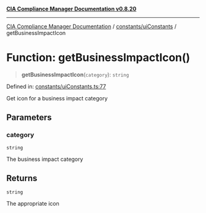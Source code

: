 [**CIA Compliance Manager Documentation v0.8.20**](../../../README.md)

***

[CIA Compliance Manager Documentation](../../../modules.md) / [constants/uiConstants](../README.md) / getBusinessImpactIcon

# Function: getBusinessImpactIcon()

> **getBusinessImpactIcon**(`category`): `string`

Defined in: [constants/uiConstants.ts:77](https://github.com/Hack23/cia-compliance-manager/blob/9180e2700dca841f6711d7243c036db4de73db57/src/constants/uiConstants.ts#L77)

Get icon for a business impact category

## Parameters

### category

`string`

The business impact category

## Returns

`string`

The appropriate icon
